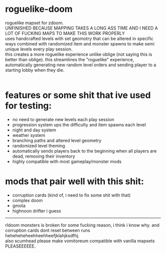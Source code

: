 # roguelike-doom
roguelike mapset for zdoom.<br>
UNFINISHED BECAUSE MAPPING TAKES A LONG ASS TIME AND I NEED A LOT OF FUCKING MAPS TO MAKE THIS WORK PROPERLY<br>
uses handcrafted levels with set geomotry that can be altered in specific ways combined with randomized item and monster spawns to make semi unique levels every play session.<br>
this creates a more roguelike experience unlike oblige (not saying this is better than oblige). this streamlines the "roguelike" experience, automatically generating new random level orders and sending player to a starting lobby when they die.<br>
<br>
# features or some shit that ive used for testing:
+ no need to generate new levels each play session
+ progression system ups the difficulty and item spawns each level
+ night and day system
+ weather system
+ branching paths and altered level geometry
+ randomized level theming
+ automatically sends players back to the beginning when all players are dead, removing their inventory
+ highly compatible with most gameplay/monster mods
# mods that pair well with this shit:
+ corruption cards (kind of, i need to fix some shit with that)
+ complex doom
+ gmota
+ highnoon drifter i guess
<hr>
rldoom monsters is broken for some fucking reason, i think i know why. and corruption cards dont reset between runs heheheheheehheehheefjklahjksdfhj.<br>
also scumhead please make vomitoreum compatible with vanilla mapsets PLEASEEEEEE.<br>
